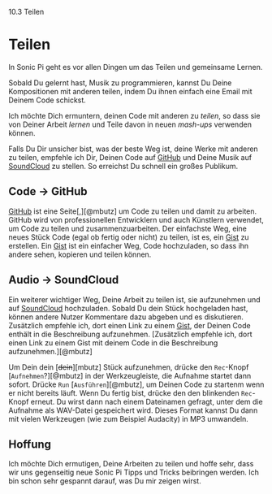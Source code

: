 10.3 Teilen

# Teilen

In Sonic Pi geht es vor allen Dingen um das Teilen und gemeinsame Lernen.

Sobald Du gelernt hast, Musik zu programmieren, kannst Du Deine Kompositionen mit anderen teilen, indem Du ihnen einfach eine Email mit Deinem Code schickst. 

Ich möchte Dich ermuntern, deinen Code mit anderen zu *teilen*, so dass sie von Deiner Arbeit *lernen* und Teile davon in neuen *mash-ups* verwenden können.

Falls Du Dir unsicher bist, was der beste Weg ist, deine Werke mit anderen zu teilen, empfehle ich Dir, Deinen Code auf [GitHub](https://github.com) und Deine Musik auf [SoundCloud](https://soundcloud.com) zu stellen. So erreichst Du schnell ein großes Publikum.

## Code -> GitHub

[GitHub](https://github.com) ist eine Seite[,][@mbutz] um Code zu teilen und damit zu arbeiten. GitHub wird von professionellen Entwicklern und auch Künstlern verwendet, um Code zu teilen und zusammenzuarbeiten. Der einfachste Weg, eine neues Stück Code (egal ob fertig oder nicht) zu teilen, ist es, ein 
[Gist](https://gist.github.com) zu erstellen. Ein [Gist](https://gist.github.com) ist ein einfacher Weg, Code hochzuladen, so dass ihn andere sehen, kopieren und teilen können.

## Audio -> SoundCloud

Ein weiterer wichtiger Weg, Deine Arbeit zu teilen ist, sie aufzunehmen und auf [SoundCloud](https://soundcloud.com) hochzuladen. Sobald Du dein Stück hochgeladen hast, können andere Nutzer Kommentare dazu abgeben und es diskutieren. Zusätzlich empfehle ich, dort einen Link zu einem [Gist](https://gist.github.com), der Deinen Code enthält in die Beschreibung aufzunehmen. [Zusätzlich empfehle ich, dort einen Link zu einem Gist mit deinem Code in die Beschreibung aufzunehmen.][@mbutz]

Um Dein dein [~~dein~~][mbutz] Stück aufzunehmen, drücke den `Rec`-Knopf [`Aufnehmen`?][@mbutz] in der Werkzeugleiste, die Aufnahme startet dann sofort. Drücke `Run` [`Ausführen`][@mbutz], um Deinen Code zu startenm wenn er nicht bereits läuft. Wenn Du fertig bist, drücke den den blinkenden `Rec`-Knopf erneut. Du wirst dann nach einem Dateinamen gefragt, unter dem die Aufnahme als WAV-Datei gespeichert wird. Dieses Format kannst Du dann mit vielen Werkzeugen (wie zum Beispiel Audacity) in MP3 umwandeln.

## Hoffung

Ich möchte Dich ermutigen, Deine Arbeiten zu teilen und hoffe sehr, dass wir uns gegenseitig neue Sonic Pi Tipps und Tricks beibringen werden. Ich bin schon sehr gespannt darauf, was Du mir zeigen wirst.




